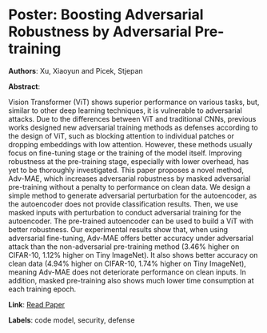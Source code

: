 # Poster: Boosting Adversarial Robustness by Adversarial Pre-training

**Authors**: Xu, Xiaoyun and Picek, Stjepan

**Abstract**:

Vision Transformer (ViT) shows superior performance on various tasks, but, similar to other deep learning techniques, it is vulnerable to adversarial attacks. Due to the differences between ViT and traditional CNNs, previous works designed new adversarial training methods as defenses according to the design of ViT, such as blocking attention to individual patches or dropping embeddings with low attention. However, these methods usually focus on fine-tuning stage or the training of the model itself. Improving robustness at the pre-training stage, especially with lower overhead, has yet to be thoroughly investigated. This paper proposes a novel method, Adv-MAE, which increases adversarial robustness by masked adversarial pre-training without a penalty to performance on clean data. We design a simple method to generate adversarial perturbation for the autoencoder, as the autoencoder does not provide classification results. Then, we use masked inputs with perturbation to conduct adversarial training for the autoencoder. The pre-trained autoencoder can be used to build a ViT with better robustness. Our experimental results show that, when using adversarial fine-tuning, Adv-MAE offers better accuracy under adversarial attack than the non-adversarial pre-training method (3.46\% higher on CIFAR-10, 1.12\% higher on Tiny ImageNet). It also shows better accuracy on clean data (4.94\% higher on CIFAR-10, 1.74\% higher on Tiny ImageNet), meaning Adv-MAE does not deteriorate performance on clean inputs. In addition, masked pre-training also shows much lower time consumption at each training epoch.

**Link**: [Read Paper](https://doi.org/10.1145/3576915.3624370)

**Labels**: code model, security, defense
